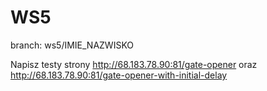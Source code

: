 # WS5
branch: ws5/IMIE_NAZWISKO

Napisz testy strony http://68.183.78.90:81/gate-opener oraz http://68.183.78.90:81/gate-opener-with-initial-delay
